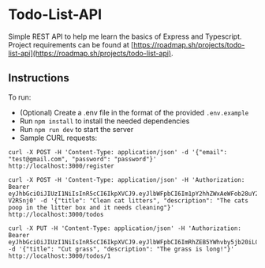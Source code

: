 # Todo-List-API
Simple REST API to help me learn the basics of Express and Typescript. Project requirements can be found at [https://roadmap.sh/projects/todo-list-api](https://roadmap.sh/projects/todo-list-api).

## Instructions
To run:
- (Optional) Create a .env file in the format of the provided `.env.example`
- Run `npm install` to install the needed dependencies
- Run `npm run dev` to start the server
- Sample CURL requests:
```
curl -X POST -H 'Content-Type: application/json' -d '{"email": "test@gmail.com", "password": "password"}' http://localhost:3000/register
```
```
curl -X POST -H 'Content-Type: application/json' -H 'Authorization: Bearer eyJhbGciOiJIUzI1NiIsInR5cCI6IkpXVCJ9.eyJlbWFpbCI6Im1pY2hhZWxAeWFob28uY29tIiwiaWF0IjoxNzQ2OTMwMjk0fQ.k9yzAq5HOlX9LdfkhTCgFesGjsHbboYT970-V2RSnj0' -d '{"title": "Clean cat litters", "description": "The cats poop in the litter box and it needs cleaning"}' http://localhost:3000/todos
```
```
curl -X PUT -H 'Content-Type: application/json' -H 'Authorization: Bearer eyJhbGciOiJIUzI1NiIsInR5cCI6IkpXVCJ9.eyJlbWFpbCI6ImRhZEB5YWhvby5jb20iLCJpYXQiOjE3NDY5MzAyNTF9.u1n_8okqT7iyQRJXdIyfBThZ4ODuMBEVf5XVnzmlS_o' -d '{"title": "Cut grass", "description": "The grass is long!"}' http://localhost:3000/todos/1
```
